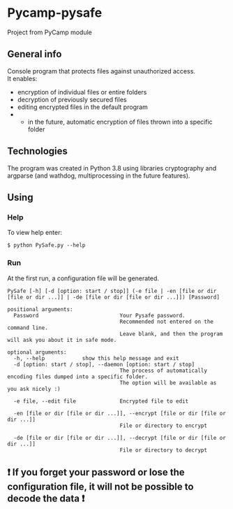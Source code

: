# Pycamp-pysafe
Project from PyCamp module 

## General info
Console program that protects files against unauthorized access.<br />
It enables: <br />
* encryption of individual files or entire folders
* decryption of previously secured files
* editing encrypted files in the default program
* * in the future, automatic encryption of files thrown into a specific folder

## Technologies
The program was created in Python 3.8 using libraries cryptography and argparse (and wathdog, multiprocessing in the future features).

## Using

### Help
To view help enter:
```
$ python PySafe.py --help
```

### Run
At the first run, a configuration file will be generated.

```
PySafe [-h] [-d [option: start / stop]] (-e file | -en [file or dir [file or dir ...]] | -de [file or dir [file or dir ...]]) [Password]

positional arguments:
  Password                          Your Pysafe password.
                                    Recommended not entered on the command line.
                                    Leave blank, and then the program will ask you about it in safe mode.

optional arguments:
  -h, --help            show this help message and exit
  -d [option: start / stop], --daemon [option: start / stop]
                                    The process of automatically encoding files dumped into a specific folder.
                                    The option will be available as you ask nicely :)

  -e file, --edit file              Encrypted file to edit

  -en [file or dir [file or dir ...]], --encrypt [file or dir [file or dir ...]]
                                    File or directory to encrypt

  -de [file or dir [file or dir ...]], --decrypt [file or dir [file or dir ...]]
                                    File or directory to decrypt
```

## :exclamation: If you forget your password or lose the configuration file, it will not be possible to decode the data :exclamation: ##
